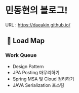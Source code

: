 # 민동현의 블로그!


URL : https://daeakin.github.io/





##  🚗 Load Map

###  Work Queue

- Design Pattern
- JPA Posting 마무리하기
- Spring MSA 및 Cloud 정리하기
- JAVA Serialization 포스팅

